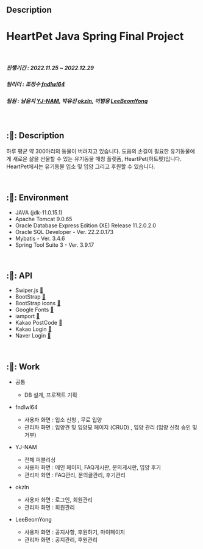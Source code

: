 ## Description  

# HeartPet Java Spring Final Project  

<br/>

##### 진행기간 : 2022.11.25 ~ 2022.12.29
##### 팀리더 : 조정수 [fndlwl64](https://github.com/fndlwl64)
##### 팀원 : 남윤지 [YJ-NAM](https://github.com/YJ-NAM), 박유진 [okzln](https://github.com/okzln), 이범용 [LeeBeomYong](https://github.com/LeeBeomYong)

<br/>

## :🐶: Description
하루 평균 약 300마리의 동물이 버려지고 있습니다.
도움의 손길이 필요한 유기동물에게 새로운 삶을 선물할 수 있는 유기동물 매칭 플랫폼, HeartPet(하트펫)입니다.
HeartPet에서는 유기동물 입소 및 입양 그리고 후원할 수 있습니다.

<br/>

## :🐶: Environment
- JAVA (jdk-11.0.15.1)
- Apache Tomcat 9.0.65
- Oracle Database Express Edition (XE) Release 11.2.0.2.0
- Oracle SQL Developer - Ver. 22.2.0.173
- Mybatis - Ver. 3.4.6
- Spring Tool Suite 3 - Ver. 3.9.17

<br/>

## :🐶: API
- Swiper.js [:link:](https://swiperjs.com/)
- BootStrap [:link:](https://getbootstrap.com/)
- BootStrap icons [:link:](https://icons.getbootstrap.com/)
- Google Fonts [:link:](https://fonts.google.com/)
- iamport [:link:](https://www.iamport.kr/)
- Kakao PostCode [:link:](https://postcode.map.daum.net/guide)
- Kakao Login [:link:](https://developers.kakao.com/docs/latest/ko/kakaologin/js)
- Naver Login [:link:](https://developers.naver.com/products/login/api/api.md)

<br/>

## :🐶: Work
- 공통 
  - DB 설계, 프로젝트 기획
  
- fndlwl64
  - 사용자 화면 : 입소 신청 , 무료 입양
  - 관리자 화면 : 입양견 및 입양묘 페이지 (CRUD) , 입양 관리 (입양 신청 승인 및 거부)

- YJ-NAM
  - 전체 퍼블리싱
  - 사용자 화면 : 메인 페이지, FAQ게시판, 문의게시판, 입양 후기
  - 관리자 화면 : FAQ관리, 문의글관리, 후기관리
  
- okzln  
  - 사용자 화면 : 로그인, 회원관리
  - 관리자 화면 : 회원관리
- LeeBeomYong
  - 사용자 화면 : 공지사항, 후원하기, 마이페이지
  - 관리자 화면 : 공지관리, 후원관리




